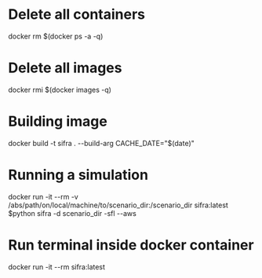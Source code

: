 # Delete all containers
docker rm $(docker ps -a -q)

# Delete all images
docker rmi $(docker images -q)

# Building image
docker build -t sifra . --build-arg CACHE_DATE="$(date)"
 
# Running a simulation
docker run -it --rm -v /abs/path/on/local/machine/to/scenario_dir:/scenario_dir sifra:latest $python sifra -d scenario_dir -sfl --aws

# Run terminal inside docker container 
docker run -it --rm sifra:latest 